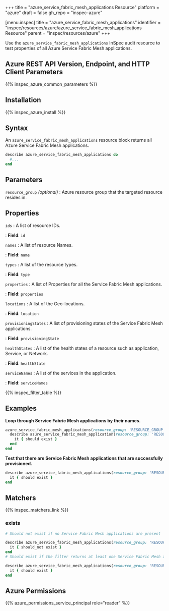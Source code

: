 +++
title = "azure_service_fabric_mesh_applications Resource"
platform = "azure"
draft = false
gh_repo = "inspec-azure"

[menu.inspec]
title = "azure_service_fabric_mesh_applications"
identifier = "inspec/resources/azure/azure_service_fabric_mesh_applications Resource"
parent = "inspec/resources/azure"
+++

Use the `azure_service_fabric_mesh_applications` InSpec audit resource to test properties of all Azure Service Fabric Mesh applications.

## Azure REST API Version, Endpoint, and HTTP Client Parameters

{{% inspec_azure_common_parameters %}}

## Installation

{{% inspec_azure_install %}}

## Syntax

An `azure_service_fabric_mesh_applications` resource block returns all Azure Service Fabric Mesh applications.

```ruby
describe azure_service_fabric_mesh_applications do
  #...
end
```

## Parameters

`resource_group` _(optional)_
: Azure resource group that the targeted resource resides in.


## Properties

`ids`
: A list of resource IDs.

: **Field**: `id`

`names`
: A list of resource Names.

: **Field**: `name`

`types`
: A list of the resource types.

: **Field**: `type`

`properties`
: A list of Properties for all the Service Fabric Mesh applications.

: **Field**: `properties`

`locations`
: A list of the Geo-locations.

: **Field**: `location`

`provisioningStates`
: A list of provisioning states of the Service Fabric Mesh applications.

: **Field**: `provisioningState`

`healthStates`
: A list of the health states of a resource such as application, Service, or Network.

: **Field**: `healthState`

`serviceNames`
: A list of the services in the application.

: **Field**: `serviceNames`

{{% inspec_filter_table %}}

## Examples

**Loop through Service Fabric Mesh applications by their names.**

```ruby
azure_service_fabric_mesh_applications(resource_group: 'RESOURCE_GROUP').names.each do |name|
  describe azure_service_fabric_mesh_application(resource_group: 'RESOURCE_GROUP', name: name) do
    it { should exist }
  end
end
```

**Test that there are Service Fabric Mesh applications that are successfully provisioned.**

```ruby
describe azure_service_fabric_mesh_applications(resource_group: 'RESOURCE_GROUP').where(provisioningState: 'Succeeded') do
  it { should exist }
end
```

## Matchers

{{% inspec_matchers_link %}}

### exists

```ruby
# Should not exist if no Service Fabric Mesh applications are present

describe azure_service_fabric_mesh_applications(resource_group: 'RESOURCE_GROUP') do
  it { should_not exist }
end
# Should exist if the filter returns at least one Service Fabric Mesh applications

describe azure_service_fabric_mesh_applications(resource_group: 'RESOURCE_GROUP') do
  it { should exist }
end
```

## Azure Permissions

{{% azure_permissions_service_principal role="reader" %}}
